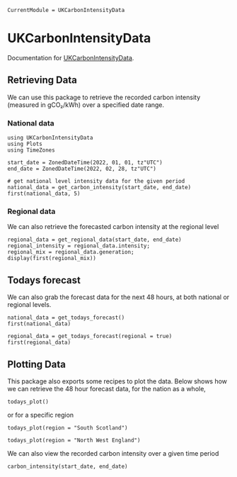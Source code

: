 ```@meta
CurrentModule = UKCarbonIntensityData
```

# UKCarbonIntensityData

Documentation for [UKCarbonIntensityData](https://github.com/ianlmgoddard/UKCarbonIntensityData.jl).

## Retrieving Data
We can use this package to retrieve the recorded carbon intensity (measured in gCO₂/kWh) over a specified date range. 

### National data
```@example Example
using UKCarbonIntensityData
using Plots
using TimeZones

start_date = ZonedDateTime(2022, 01, 01, tz"UTC")
end_date = ZonedDateTime(2022, 02, 28, tz"UTC")

# get national level intensity data for the given period
national_data = get_carbon_intensity(start_date, end_date)
first(national_data, 5)
```

### Regional data
We can also retrieve the forecasted carbon intensity at the regional level
```@example Example
regional_data = get_regional_data(start_date, end_date)
regional_intensity = regional_data.intensity;
regional_mix = regional_data.generation;
display(first(regional_mix))
```



## Todays forecast
We can also grab the forecast data for the next 48 hours, at both national or regional levels.
```@example Example 
national_data = get_todays_forecast()
first(national_data)
```

```@example Example 
regional_data = get_todays_forecast(regional = true)
first(regional_data)
```


## Plotting Data
This package also exports some recipes to plot the data. Below shows how we can retrieve the 48 hour forecast data, for the nation as a whole, 
```@example Example
todays_plot()
```

or for a specific region
```@example Example
todays_plot(region = "South Scotland")
```

```@example Example
todays_plot(region = "North West England")
```

We can also view the recorded carbon intensity over a given time period

```@example Example
carbon_intensity(start_date, end_date)
```